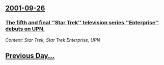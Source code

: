 ## [2001-09-26](/news/2001/09/26/index.md)

### [ The fifth and final ''Star Trek'' television series ''Enterprise'' debuts on UPN.](/news/2001/09/26/the-fifth-and-final-star-trek-television-series-enterprise-debuts-on-upn.md)
_Context: Star Trek, Star Trek Enterprise, UPN_

## [Previous Day...](/news/2001/09/25/index.md)


